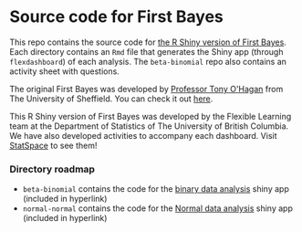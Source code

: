 # Source code for First Bayes

This repo contains the source code for [the R Shiny version of First Bayes](https://shiny-apps.stat.ubc.ca/FlexibleLearning/FirstBayes/Normal-Normal/). Each directory contains an `Rmd` file that generates the Shiny app (through `flexdashboard`) of each analysis. The `beta-binomial` repo also contains an activity sheet with questions.

The original First Bayes was developed by [Professor Tony O'Hagan](http://www.tonyohagan.co.uk/academic/) from The University of Sheffield. You can check it out [here](http://tonyohagan.co.uk/1b/).

This R Shiny version of First Bayes was developed by the Flexible Learning team at the Department of Statistics of The University of British Columbia. We have also developed activities to accompany each dashboard. Visit [StatSpace](https://statspace.elearning.ubc.ca/) to see them!

### Directory roadmap

* `beta-binomial` contains the code for the [binary data analysis](https://shiny-apps.stat.ubc.ca/FlexibleLearning/FirstBayes/Beta-Binomial/) shiny app (included in hyperlink)
* `normal-normal` contains the code for the [Normal data analysis](https://shiny-apps.stat.ubc.ca/FlexibleLearning/FirstBayes/Normal-Normal/) shiny app (included in hyperlink)

